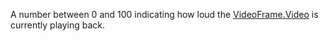 A number between 0 and 100 indicating how loud the [VideoFrame.Video](https://developer.roblox.com/en-us/api-reference/property/VideoFrame/Video) is currently playing back.